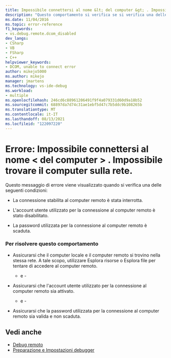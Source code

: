 ```yaml
---
title: Impossibile connettersi al nome &lt; del computer &gt; . Impossibile trovare il computer sulla rete. | Microsoft Docs
description: "Questo comportamento si verifica se si verifica una delle condizioni seguenti: (1) La connessione al computer remoto è stata interrotta. (2) L'account utente nel computer remoto è disabilitato. (3) La password nel computer remoto è scaduta."
ms.date: 11/04/2016
ms.topic: error-reference
f1_keywords:
- vs.debug.remote.dcom_disabled
dev_langs:
- CSharp
- VB
- FSharp
- C++
helpviewer_keywords:
- DCOM, unable to connect error
author: mikejo5000
ms.author: mikejo
manager: jmartens
ms.technology: vs-ide-debug
ms.workload:
- multiple
ms.openlocfilehash: 246cd6c88961206491f9f4a079331d60d9a18b52
ms.sourcegitcommit: 68897da7d74c31ae1ebf5d47c7b5ddc9b108265b
ms.translationtype: MT
ms.contentlocale: it-IT
ms.lasthandoff: 08/13/2021
ms.locfileid: "122097220"
---
```

# <a name="error-unable-to-connect-to-the-machine-ltnamegt-the-machine-cannot-be-found-on-the-network"></a>Errore: Impossibile connettersi al nome &lt; del computer &gt; . Impossibile trovare il computer sulla rete.
Questo messaggio di errore viene visualizzato quando si verifica una delle seguenti condizioni:

- La connessione stabilita al computer remoto è stata interrotta.

- L'account utente utilizzato per la connessione al computer remoto è stato disabilitato.

- La password utilizzata per la connessione al computer remoto è scaduta.

### <a name="to-resolve-this-behavior"></a>Per risolvere questo comportamento

- Assicurarsi che il computer locale e il computer remoto si trovino nella stessa rete. A tale scopo, utilizzare Esplora risorse o Esplora file per tentare di accedere al computer remoto.

     - e -

- Assicurarsi che l'account utente utilizzato per la connessione al computer remoto sia attivato.

     - e -

- Assicurarsi che la password utilizzata per la connessione al computer remoto sia valida e non scaduta.

## <a name="see-also"></a>Vedi anche
- [Debug remoto](../debugger/remote-debugging.md)
- [Preparazione e Impostazioni debugger](../debugger/debugger-settings-and-preparation.md)
